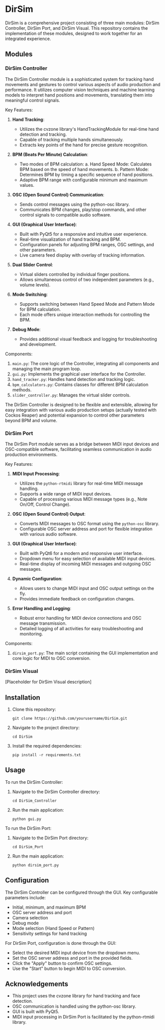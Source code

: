 # DirSim

DirSim is a comprehensive project consisting of three main modules: DirSim Controller, DirSim Port, and DirSim Visual. This repository contains the implementation of these modules, designed to work together for an integrated experience.

## Modules

### DirSim Controller

The DirSim Controller module is a sophisticated system for tracking hand movements and gestures to control various aspects of audio production and performance. It utilizes computer vision techniques and machine learning models to interpret hand positions and movements, translating them into meaningful control signals.

Key Features:

1. **Hand Tracking**: 
   - Utilizes the cvzone library's HandTrackingModule for real-time hand detection and tracking.
   - Capable of tracking multiple hands simultaneously.
   - Extracts key points of the hand for precise gesture recognition.

2. **BPM (Beats Per Minute) Calculation**:
   - Two modes of BPM calculation:
     a. Hand Speed Mode: Calculates BPM based on the speed of hand movements.
     b. Pattern Mode: Determines BPM by timing a specific sequence of hand positions.
   - Adaptive BPM range with configurable minimum and maximum values.

3. **OSC (Open Sound Control) Communication**:
   - Sends control messages using the python-osc library.
   - Communicates BPM changes, play/stop commands, and other control signals to compatible audio software.

4. **GUI (Graphical User Interface)**:
   - Built with PyQt5 for a responsive and intuitive user experience.
   - Real-time visualization of hand tracking and BPM.
   - Configuration panels for adjusting BPM ranges, OSC settings, and other parameters.
   - Live camera feed display with overlay of tracking information.

5. **Dual Slider Control**:
   - Virtual sliders controlled by individual finger positions.
   - Allows simultaneous control of two independent parameters (e.g., volume levels).

6. **Mode Switching**:
   - Supports switching between Hand Speed Mode and Pattern Mode for BPM calculation.
   - Each mode offers unique interaction methods for controlling the BPM.

7. **Debug Mode**:
   - Provides additional visual feedback and logging for troubleshooting and development.

Components:

1. `main.py`: The core logic of the Controller, integrating all components and managing the main program loop.
2. `gui.py`: Implements the graphical user interface for the Controller.
3. `hand_tracker.py`: Handles hand detection and tracking logic.
4. `bpm_calculators.py`: Contains classes for different BPM calculation methods.
5. `slider_controller.py`: Manages the virtual slider controls.

The DirSim Controller is designed to be flexible and extensible, allowing for easy integration with various audio production setups (actually tested with Cockos Reaper) and potential expansion to control other parameters beyond BPM and volume.

### DirSim Port
The DirSim Port module serves as a bridge between MIDI input devices and OSC-compatible software, facilitating seamless communication in audio production environments.

Key Features:
1. **MIDI Input Processing**:
   - Utilizes the `python-rtmidi` library for real-time MIDI message handling.
   - Supports a wide range of MIDI input devices.
   - Capable of processing various MIDI message types (e.g., Note On/Off, Control Change).

2. **OSC (Open Sound Control) Output**:
   - Converts MIDI messages to OSC format using the `python-osc` library.
   - Configurable OSC server address and port for flexible integration with various audio software.

3. **GUI (Graphical User Interface)**:
   - Built with PyQt6 for a modern and responsive user interface.
   - Dropdown menu for easy selection of available MIDI input devices.
   - Real-time display of incoming MIDI messages and outgoing OSC messages.

4. **Dynamic Configuration**:
   - Allows users to change MIDI input and OSC output settings on the fly.
   - Provides immediate feedback on configuration changes.

5. **Error Handling and Logging**:
   - Robust error handling for MIDI device connections and OSC message transmission.
   - Detailed logging of all activities for easy troubleshooting and monitoring.

Components:
1. `dirsim_port.py`: The main script containing the GUI implementation and core logic for MIDI to OSC conversion.


### DirSim Visual

[Placeholder for DirSim Visual description]

## Installation

1. Clone this repository:
   ```
   git clone https://github.com/yourusername/DirSim.git
   ```

2. Navigate to the project directory:
   ```
   cd DirSim
   ```

3. Install the required dependencies:
   ```
   pip install -r requirements.txt
   ```

## Usage

To run the DirSim Controller:

1. Navigate to the DirSim Controller directory:
   ```
   cd DirSim_Controller
   ```

2. Run the main application:
   ```
   python gui.py
   ```

To run the DirSim Port:
1. Navigate to the DirSim Port directory:
   ```
   cd DirSim_Port
   ```
2. Run the main application:
   ```
   python dirsim_port.py

## Configuration

The DirSim Controller can be configured through the GUI. Key configurable parameters include:

- Initial, minimum, and maximum BPM
- OSC server address and port
- Camera selection
- Debug mode
- Mode selection (Hand Speed or Pattern)
- Sensitivity settings for hand tracking

For DirSim Port, configuration is done through the GUI:
- Select the desired MIDI input device from the dropdown menu.
- Set the OSC server address and port in the provided fields.
- Click the "Apply" button to confirm OSC settings.
- Use the "Start" button to begin MIDI to OSC conversion.

## Acknowledgements

- This project uses the cvzone library for hand tracking and face detection.
- OSC communication is handled using the python-osc library.
- GUI is built with PyQt5.
- MIDI input processing in DirSim Port is facilitated by the python-rtmidi library.
